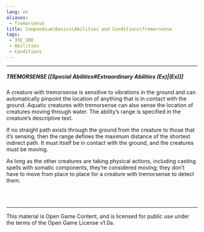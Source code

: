 ```yaml
---
lang: en
aliases:
 - Tremorsense
title: Compendium\Basics\Abilities and Conditions\Tremorsense
tags: 
 - 35E_SRD
 - Abilities
 - Conditions
---
```


---
##### TREMORSENSE [[Special Abilities#Extraordinary Abilities (Ex)|(Ex)]]

A creature with tremorsense is sensitive to vibrations in the ground and can automatically pinpoint the location of anything that is in contact with the ground. Aquatic creatures with tremorsense can also sense the location of creatures moving through water. The ability’s range is specified in the creature’s descriptive text.  

If no straight path exists through the ground from the creature to those that it’s sensing, then the range defines the maximum distance of the shortest indirect path. It must itself be in contact with the ground, and the creatures must be moving.

As long as the other creatures are taking physical actions, including casting spells with somatic components, they’re considered moving; they don’t have to move from place to place for a creature with tremorsense to detect them.


<br><br>



---



This material is Open Game Content, and is licensed for public use under the terms of the Open Game License v1.0a.

